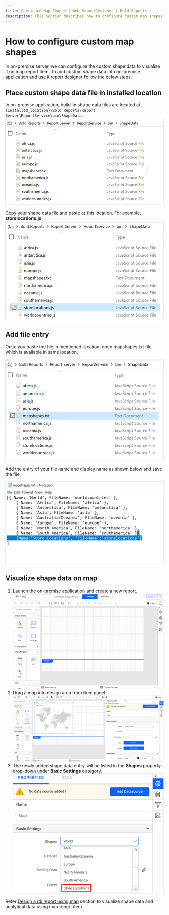 ```yaml
---
title: Configure Map Shapes | Web ReportDesigner | Bold Reports
description: This section describes how to configure custom map shapes for Map Report Item with Bold Reports On-Premise.
---
```


# How to configure custom map shapes

In on-premise server, we can configure the custom shape data to visualize it on map report item. To add custom shape data into on-premise application and use it report designer follow the below steps.

## Place custom shape data file in installed location

In on-premise application, build-in shape data files are located at `{Installed_location}\Bold Reports\Report Server\ReportService\bin\ShapeData`.
![Shape data installed location](/static/assets/on-premise/images/report-designer/how-to/configure-map-shapes/installed-location.png)

Copy your shape data file and paste at this location. For example, **storelocations.js**
![Shape data installed location](/static/assets/on-premise/images/report-designer/how-to/configure-map-shapes/add-new-file.png)

## Add file entry

Once you paste the file in mentioned location, open mapshapes.txt file which is available in same location.

![Shape data installed location](/static/assets/on-premise/images/report-designer/how-to/configure-map-shapes/map-shapes-file.png)

Add the entry of your file name and display name as shown below and save the file,

![Shape data installed location](/static/assets/on-premise/images/report-designer/how-to/configure-map-shapes/add-entry.png)

## Visualize shape data on map

1. Launch the on-premise application and [create a new report](https://help.boldreports.com/designer-guide/manage-content/reports/create-report/#steps-to-create-a-report).
![New report](/static/assets/on-premise/images/report-designer/how-to/configure-map-shapes/new-report.png)
2. Drag a map into design area from item panel.
![New report](/static/assets/on-premise/images/report-designer/how-to/configure-map-shapes/add-map.png)
3. The newly added shape data entry will be listed in the **Shapes** property drop-down under **Basic Settings** category.
![Shapes property](/static/assets/on-premise/images/report-designer/how-to/configure-map-shapes/shapes-property.png)

Refer [Design a rdl report using map](./../../report-items/map/use-case/design-map-using-custom-rule/) section to visualize shape data and analytical data using map report item.
